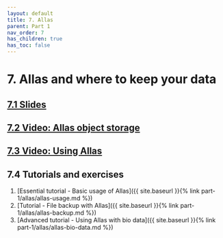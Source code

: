 ```yaml
---
layout: default
title: 7. Allas
parent: Part 1
nav_order: 7
has_children: true
has_toc: false
---
```


# 7. Allas and where to keep your data

## [7.1 Slides](https://a3s.fi/CSC_training/07_allas.html)

## [7.2 Video: Allas object storage](https://video.csc.fi/media/t/0_fvn4jbh1)

## [7.3 Video: Using Allas](https://video.csc.fi/media/t/0_q04hc35j)

## 7.4 Tutorials and exercises

1. [Essential tutorial - Basic usage of Allas]({{ site.baseurl }}{% link part-1/allas/allas-usage.md %})
2. [Tutorial - File backup with Allas]({{ site.baseurl }}{% link part-1/allas/allas-backup.md %})
3. [Advanced tutorial - Using Allas with bio data]({{ site.baseurl }}{% link part-1/allas/allas-bio-data.md %})
